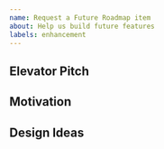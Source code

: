 ```yaml
---
name: Request a Future Roadmap item
about: Help us build future features
labels: enhancement
---
```


<!--
Welcome! Before creating a new issue:
* Search for relevant issues
* Follow the issue reporting guidelines:
https://jupyterlab.readthedocs.io/en/latest/getting_started/issue.html
-->

## Elevator Pitch

<!-- In no more than three sentences, what would you like to see implemented? -->

## Motivation

<!-- Why do you want this feature? -->

## Design Ideas

<!-- Share any kind of design ideas (e.g. ASCII art, links, screenshots) that might help us understand -->

